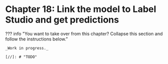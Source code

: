 # Chapter 18: Link the model to Label Studio and get predictions

??? info "You want to take over from this chapter? Collapse this section and follow the instructions below."

    _Work in progress._

    [//]: # "TODO"

